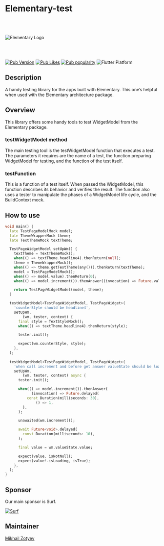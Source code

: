 # Elementary-test

<img src="https://i.ibb.co/jgkB4ZN/Elementary-Logo.png" alt="Elementary Logo" style="margin:50px 0px">

[![Pub Version](https://img.shields.io/pub/v/elementary_test?logo=dart&logoColor=white)](https://pub.dev/packages/elementary_test)
[![Pub Likes](https://badgen.net/pub/likes/elementary_test)](https://pub.dev/packages/elementary_test)
[![Pub popularity](https://badgen.net/pub/popularity/elementary_test)](https://pub.dev/packages/elementary_test)
![Flutter Platform](https://badgen.net/pub/flutter-platform/elementary_test)

## Description

A handy testing library for the apps built with Elementary.
This one’s helpful when used with the Elementary architecture package.

## Overview

This library offers some handy tools to test WidgetModel from the Elementary package.

### testWidgetModel method

The main testing tool is the testWidgetModel function that executes a test.
The parameters it requires are the name of a test, the function preparing WidgetModel for testing,
and the function of the test itself. 

### testFunction

This is a function of a test itself. When passed the WidgetModel, this function describes its behavior and verifies
the result. The function also uses a tester to manipulate the phases of a WidgetModel life cycle,
and the BuildContext mock.

## How to use
```dart
void main() {
  late TestPageModelMock model;
  late ThemeWrapperMock theme;
  late TextThemeMock textTheme;

  TestPageWidgetModel setUpWm() {
    textTheme = TextThemeMock();
    when(() => textTheme.headline4).thenReturn(null);
    theme = ThemeWrapperMock();
    when(() => theme.getTextTheme(any())).thenReturn(textTheme);
    model = TestPageModelMock();
    when(() => model.value).thenReturn(0);
    when(() => model.increment()).thenAnswer((invocation) => Future.value(1));

    return TestPageWidgetModel(model, theme);
  }

  testWidgetModel<TestPageWidgetModel, TestPageWidget>(
    'counterStyle should be headline4',
    setUpWm,
        (wm, tester, context) {
      final style = TextStyleMock();
      when(() => textTheme.headline4).thenReturn(style);

      tester.init();

      expect(wm.counterStyle, style);
    },
  );
  
  testWidgetModel<TestPageWidgetModel, TestPageWidget>(
    'when call increment and before get answer valueState should be loading',
    setUpWm,
        (wm, tester, context) async {
      tester.init();

      when(() => model.increment()).thenAnswer(
            (invocation) => Future.delayed(
          const Duration(milliseconds: 30),
              () => 1,
        ),
      );

      unawaited(wm.increment());

      await Future<void>.delayed(
        const Duration(milliseconds: 10),
      );

      final value = wm.valueState.value;

      expect(value, isNotNull);
      expect(value!.isLoading, isTrue);
    },
  );
}
```

## Sponsor

Our main sponsor is Surf.

[![Surf](https://www.unitag.io/qreator/generate?crs=Ppv8rOENN3V1lAwTz82zPh3poO83%252FIJ9nI4lZ2WxB1%252Fx3unhClolT%252BfiswBVKCVk1x3KwnAKl2ZTjeIIFqrIs2Ti1AJPN2Spxg9ZI%252FduGACdpoSZ1XsLvOiNDpnlRoYqCtohJbiQ%252BeMa%252FF486MqoBmEVjX4tLzcVHE110k91WLVB%252BJW2EdP%252FC1AYCJTmAlMUSRlena4BL4BTE%252FM5rIQSUqF4eGrMLidJJGqn0sw%252FE8MV%252FgM0jxx0W%252F9TVu6aTtldB1XmPTRzKVOYzGsjtS1ttyqc86GGAAPO0tDSuIN8miKLMx3lHUQxlq0VZja%252BKc38&crd=fhOysE0g3Bah%252BuqXA7NPQ87MoHrnzb%252BauJLKoOEbJsrR3AQ739RervHWwiCPWTKUQ9Ge59qWyRtf02%252FbBOp96w%253D%253D)](https://surf.ru/)

## Maintainer

[Mikhail Zotyev](https://github.com/MbIXjkee)
